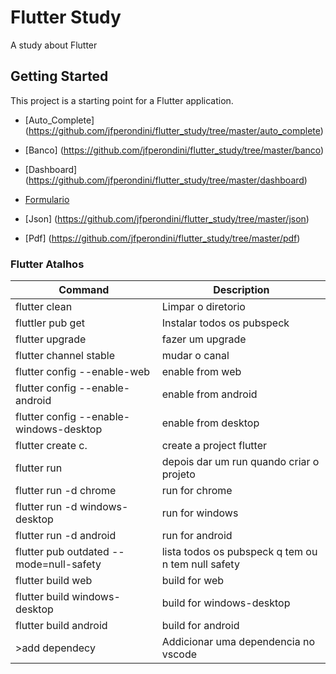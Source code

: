 # Flutter Study

A study about Flutter

## Getting Started

This project is a starting point for a Flutter application.

- [Auto_Complete] (https://github.com/jfperondini/flutter_study/tree/master/auto_complete)

- [Banco] (https://github.com/jfperondini/flutter_study/tree/master/banco)

- [Dashboard] (https://github.com/jfperondini/flutter_study/tree/master/dashboard)

- [Formulario ](https://github.com/jfperondini/flutter_study/tree/master/form)

- [Json] (https://github.com/jfperondini/flutter_study/tree/master/json)

- [Pdf] (https://github.com/jfperondini/flutter_study/tree/master/pdf)
### Flutter Atalhos

| Command | Description |
| ------- | --------- |
| flutter clean | Limpar o diretorio |
| fluttler pub get | Instalar todos os pubspeck |
| flutter upgrade | fazer um upgrade |
| flutter channel stable | mudar o canal |
| flutter config --enable-web | enable from web |
| flutter config --enable-android | enable from android |
| flutter config --enable-windows-desktop | enable from desktop |
| flutter create c. | create a project flutter |
| flutter run| depois dar um run quando criar o projeto |
| flutter run -d chrome | run for chrome |
| flutter run -d windows-desktop | run for windows |
| flutter run -d android | run for android |
| flutter pub outdated --mode=null-safety | lista todos os pubspeck q tem ou n tem null safety |
| flutter build web | build for web |
| flutter build windows-desktop | build for windows-desktop |
| flutter build android | build for android |
| >add dependecy | Addicionar uma dependencia no vscode|
